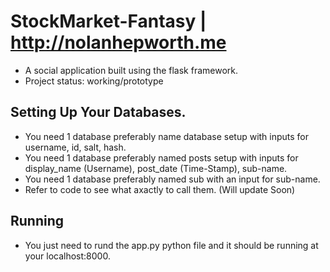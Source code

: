 # StockMarket-Fantasy | http://nolanhepworth.me
* A social application built using the flask framework.
* Project status: working/prototype

## Setting Up Your Databases.
- You need 1 database preferably name database setup with inputs for username, id, salt, hash.
- You need 1 database preferably named posts setup with inputs for display_name (Username), post_date (Time-Stamp), sub-name.
- You need 1 database preferably named sub with an input for sub-name.
- Refer to code to see what axactly to call them. (Will update Soon)

## Running
- You just need to rund the app.py python file and it should be running at your localhost:8000.
